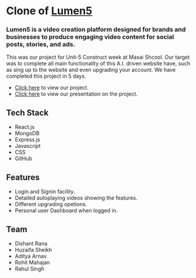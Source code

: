 # Clone of [Lumen5](https://lumen5.com/)
### Lumen5 is a video creation platform designed for brands and businesses to produce engaging video content for social posts, stories, and ads. 
 This was our project for Unit-5 Construct week at Masai Shcool. Our target was to complete all main functionality of this A.I. driven website have, such as sing up to the website and even upgrading your account. We have completed this project in 5 days.
 * [Click here](https://exquisite-alfajores-dd1295.netlify.app/) to view our project.
 * [Click here](https://drive.google.com/file/d/1QSUeYSKfnoeG1mGGjRLUuvd9MHhOzfsz/view) to view our presentation on the project.
 ## Tech Stack
 
 * React.js
* MongoDB
* Express.js
* Javascript
* CSS
* GitHub

## Features

- Login and Signin facility.
- Detailed autoplaying videos showing the features.
- Different upgrading opetions.
- Personal user Dashboard when logged in. 


## Team

- Dishant Rana
- Huzaifa Sheikh
- Aditya Arnav
- Rohit Mahajan
- Rahul Singh

